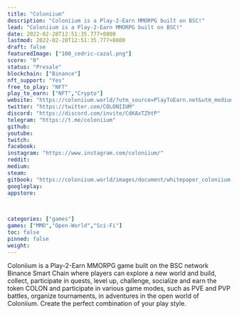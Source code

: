 ```yaml
---
title: "Coloniium"
description: "Coloniium is a Play-2-Earn MMORPG built on BSC!"
lead: "Coloniium is a Play-2-Earn MMORPG built on BSC!"
date: 2022-02-28T12:51:35.777+0800
lastmod: 2022-02-28T12:51:35.777+0800
draft: false
featuredImage: ["100_cedric-cazal.png"]
score: "0"
status: "Presale"
blockchain: ["Binance"]
nft_support: "Yes"
free_to_play: "NFT"
play_to_earn: ["NFT","Crypto"]
website: "https://coloniium.world/?utm_source=PlayToEarn.net&utm_medium=organic&utm_campaign=gamepage"
twitter: "https://twitter.com/COLONIIUM"
discord: "https://discord.com/invite/CdKAxTZhtP"
telegram: "https://t.me/coloniium"
github: 
youtube: 
twitch: 
facebook: 
instagram: "https://www.instagram.com/coloniium/"
reddit: 
medium: 
steam: 
gitbook: "https://coloniium.world/images/document/whitepaper_coloniium.pdf"
googleplay: 
appstore: 

  
    
categories: ["games"]
games: ["MMO","Open-World","Sci-Fi"]
toc: false
pinned: false
weight: 
---
```

Coloniium is a Play-2-Earn MMORPG game built on the BSC network Binance Smart Chain where players can explore a new world and build, collect, participate in quests, level up, challenge, socialize and earn the token COLON and participate in various game modes, such as PVE and PVP battles, organize tournaments, in adventures in the open world of Coloniium. Create the perfect combination of your play style.